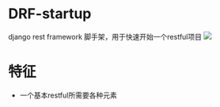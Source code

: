 # DRF-startup
django rest framework 脚手架，用于快速开始一个restful项目
![](https://api.travis-ci.org/gaojiuli/DRF-startup.svg?branch=master)
# 特征

- 一个基本restful所需要各种元素
